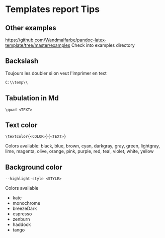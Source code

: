 # Templates report  Tips

## Other examples
https://github.com/Wandmalfarbe/pandoc-latex-template/tree/master/examples
Check into examples directory

## Backslash

Toujours les doubler si on veut l'imprimer en text

```bash
C:\\temp\\
```

## Tabulation in Md

```
\quad <TEXT>
```

## Text color

```
\textcolor{<COLOR>}{<TEXT>}
```

Colors available:
black, blue, brown, cyan, darkgray, gray, green, lightgray, lime, magenta, olive, orange, pink, purple, red, teal, violet, white, yellow

## Background color

```
--highlight-style <STYLE>
```

Colors available
- kate
- monochrome
- breezeDark
- espresso
- zenburn
- haddock
- tango
